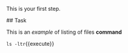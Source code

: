 This is your first step.

## Task

This is an _example_ of listing of files  **command**

`ls -ltr`{{execute}}

